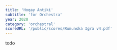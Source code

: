 ```yaml
---
title: 'Hoqay Antiki'
subtitle: 'for Orchestra'
year: 2020
category: 'orchestral'
scoreURL: '/public/scores/Rumunska Igra v4.pdf'
---
```


todo
